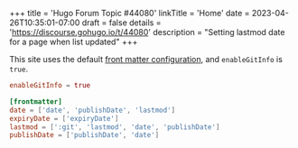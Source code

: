 +++
title = 'Hugo Forum Topic #44080'
linkTitle = 'Home'
date = 2023-04-26T10:35:01-07:00
draft = false
details = 'https://discourse.gohugo.io/t/44080'
description = "Setting lastmod date for a page when list updated"
+++

This site uses the default [front matter configuration], and `enableGitInfo` is `true`.

```toml
enableGitInfo = true

[frontmatter]
date = ['date', 'publishDate', 'lastmod']
expiryDate = ['expiryDate']
lastmod = [':git', 'lastmod', 'date', 'publishDate']
publishDate = ['publishDate', 'date']
```

[front matter configuration]:https://gohugo.io/getting-started/configuration/#configure-front-matter
